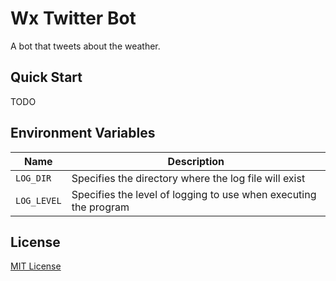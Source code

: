# Wx Twitter Bot

A bot that tweets about the weather.

## Quick Start
TODO

## Environment Variables
| Name | Description |
| ---- | ----------- |
| `LOG_DIR` | Specifies the directory where the log file will exist |
| `LOG_LEVEL` | Specifies the level of logging to use when executing the program |

## License

[MIT License](https://github.com/jnsnkrllive/wx-twitter-bot/blob/master/LICENSE)
